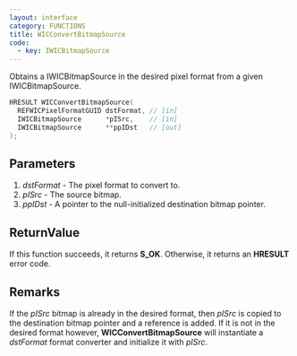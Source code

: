 ```yaml
---
layout: interface
category: FUNCTIONS
title: WICConvertBitmapSource
code:
  - key: IWICBitmapSource
---
```


Obtains a IWICBitmapSource in the desired pixel format from a given IWICBitmapSource.

```cpp
HRESULT WICConvertBitmapSource(
  REFWICPixelFormatGUID dstFormat, // [in]
  IWICBitmapSource      *pISrc,    // [in]
  IWICBitmapSource      **ppIDst   // [out]
);
```

## Parameters

1. *dstFormat* - The pixel format to convert to.
2. *pISrc* - The source bitmap.
3. *ppIDst* - A pointer to the null-initialized destination bitmap pointer.

## ReturnValue

If this function succeeds, it returns **S_OK**.
Otherwise, it returns an **HRESULT** error code.

## Remarks

If the *pISrc* bitmap is already in the desired format, then *pISrc* is copied to the destination bitmap pointer and a reference is added.
If it is not in the desired format however, **WICConvertBitmapSource** will instantiate a *dstFormat* format converter and initialize it with *pISrc*.
